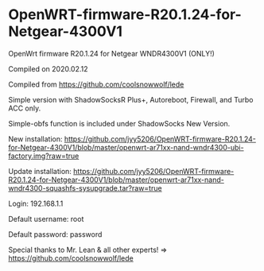 # OpenWRT-firmware-R20.1.24-for-Netgear-4300V1

OpenWrt firmware R20.1.24 for Netgear WNDR4300V1 (ONLY!)

Compiled on 2020.02.12

Compiled from https://github.com/coolsnowwolf/lede

Simple version with ShadowSocksR Plus+, Autoreboot, Firewall, and Turbo ACC only.

Simple-obfs function is included under ShadowSocks New Version.


New installation: https://github.com/jyy5206/OpenWRT-firmware-R20.1.24-for-Netgear-4300V1/blob/master/openwrt-ar71xx-nand-wndr4300-ubi-factory.img?raw=true

Update installation: https://github.com/jyy5206/OpenWRT-firmware-R20.1.24-for-Netgear-4300V1/blob/master/openwrt-ar71xx-nand-wndr4300-squashfs-sysupgrade.tar?raw=true


Login: 192.168.1.1

Default username: root

Default password: password


Special thanks to Mr. Lean & all other experts! => https://github.com/coolsnowwolf/lede
